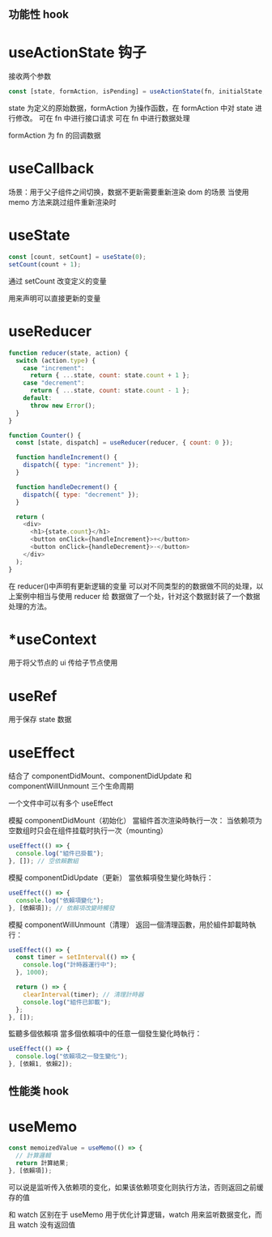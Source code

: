 <!--
 * @Author: wangyecheng 1874863790@qq.com
 * @Date: 2025-04-16 17:15:05
 * @LastEditors: wangyecheng 1874863790@qq.com
 * @LastEditTime: 2025-04-17 18:32:40
 * @FilePath: \docs\docs\React\ahooks.md
 * @Description: 这是默认设置,请设置`customMade`, 打开koroFileHeader查看配置 进行设置: https://github.com/OBKoro1/koro1FileHeader/wiki/%E9%85%8D%E7%BD%AE
-->

## 功能性 hook

# useActionState 钩子

接收两个参数

```js
const [state, formAction, isPending] = useActionState(fn, initialState, permalink?);
```

state 为定义的原始数据，formAction 为操作函数，在 formAction 中对 state 进行修改。
可在 fn 中进行接口请求
可在 fn 中进行数据处理

formAction 为 fn 的回调数据

# useCallback

场景：用于父子组件之间切换，数据不更新需要重新渲染 dom 的场景
当使用 memo 方法来跳过组件重新渲染时

# useState

```js
const [count, setCount] = useState(0);
setCount(count + 1);
```

通过 setCount 改变定义的变量

用来声明可以直接更新的变量

# useReducer

```js
function reducer(state, action) {
  switch (action.type) {
    case "increment":
      return { ...state, count: state.count + 1 };
    case "decrement":
      return { ...state, count: state.count - 1 };
    default:
      throw new Error();
  }
}

function Counter() {
  const [state, dispatch] = useReducer(reducer, { count: 0 });

  function handleIncrement() {
    dispatch({ type: "increment" });
  }

  function handleDecrement() {
    dispatch({ type: "decrement" });
  }

  return (
    <div>
      <h1>{state.count}</h1>
      <button onClick={handleIncrement}>+</button>
      <button onClick={handleDecrement}>-</button>
    </div>
  );
}
```

在 reducer()中声明有更新逻辑的变量
可以对不同类型的的数据做不同的处理，以上案例中相当与使用 reducer 给 数据做了一个处，针对这个数据封装了一个数据处理的方法。

# \*useContext

用于将父节点的 ui 传给子节点使用

# useRef

用于保存 state 数据

# useEffect

结合了 componentDidMount、componentDidUpdate 和 componentWillUnmount 三个生命周期

一个文件中可以有多个 useEffect

模擬 componentDidMount（初始化） 當組件首次渲染時執行一次：
当依赖项为空数组时只会在组件挂载时执行一次（mounting）

```js
useEffect(() => {
  console.log("組件已掛載");
}, []); // 空依賴數組
```

模擬 componentDidUpdate（更新） 當依賴項發生變化時執行：

```js
useEffect(() => {
  console.log("依賴項變化");
}, [依賴項]); // 依賴項改變時觸發
```

模擬 componentWillUnmount（清理） 返回一個清理函數，用於組件卸載時執行：

```js
useEffect(() => {
  const timer = setInterval(() => {
    console.log("計時器運行中");
  }, 1000);

  return () => {
    clearInterval(timer); // 清理計時器
    console.log("組件已卸載");
  };
}, []);
```

監聽多個依賴項 當多個依賴項中的任意一個發生變化時執行：

```js
useEffect(() => {
  console.log("依賴項之一發生變化");
}, [依賴1, 依賴2]);
```

## 性能类 hook

# useMemo

```js
const memoizedValue = useMemo(() => {
  // 計算邏輯
  return 計算結果;
}, [依賴項]);
```

可以说是监听传入依赖项的变化，如果该依赖项变化则执行方法，否则返回之前缓存的值

和 watch 区别在于 useMemo 用于优化计算逻辑，watch 用来监听数据变化，而且 watch 没有返回值
